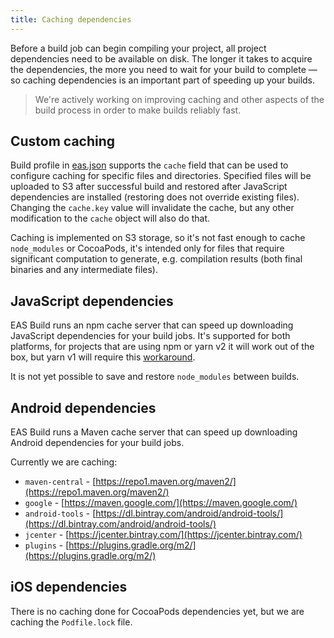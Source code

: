 ```yaml
---
title: Caching dependencies
---
```


Before a build job can begin compiling your project, all project dependencies need to be available on disk. The longer it takes to acquire the dependencies, the more you need to wait for your build to complete &mdash; so caching dependencies is an important part of speeding up your builds.

> We're actively working on improving caching and other aspects of the build process in order to make builds reliably fast.

## Custom caching

Build profile in [eas.json](../build/eas-json) supports the `cache` field that can be used to configure caching for specific files and directories. Specified files will be uploaded to S3 after successful build and restored after JavaScript dependencies are installed (restoring does not override existing files). Changing the `cache.key` value will invalidate the cache, but any other modification to the `cache` object will also do that.

Caching is implemented on S3 storage, so it's not fast enough to cache `node_modules` or CocoaPods, it's intended only for files that require significant computation to generate, e.g. compilation results (both final binaries and any intermediate files).

## JavaScript dependencies

EAS Build runs an npm cache server that can speed up downloading JavaScript dependencies for your build jobs. It's supported for both platforms, for projects that are using  npm or yarn v2 it will work out of the box, but yarn v1 will require this [workaround](how-tos/#using-npm-cache-with-yarn-v1).

It is not yet possible to save and restore `node_modules` between builds.

## Android dependencies

EAS Build runs a Maven cache server that can speed up downloading Android dependencies for your build jobs.

Currently we are caching:
- `maven-central` - [https://repo1.maven.org/maven2/](https://repo1.maven.org/maven2/)
- `google` - [https://maven.google.com/](https://maven.google.com/)
- `android-tools` - [https://dl.bintray.com/android/android-tools/](https://dl.bintray.com/android/android-tools/)
- `jcenter` - [https://jcenter.bintray.com/](https://jcenter.bintray.com/)
- `plugins` - [https://plugins.gradle.org/m2/](https://plugins.gradle.org/m2/)


## iOS dependencies

There is no caching done for CocoaPods dependencies yet, but we are caching the `Podfile.lock` file.

<br />
